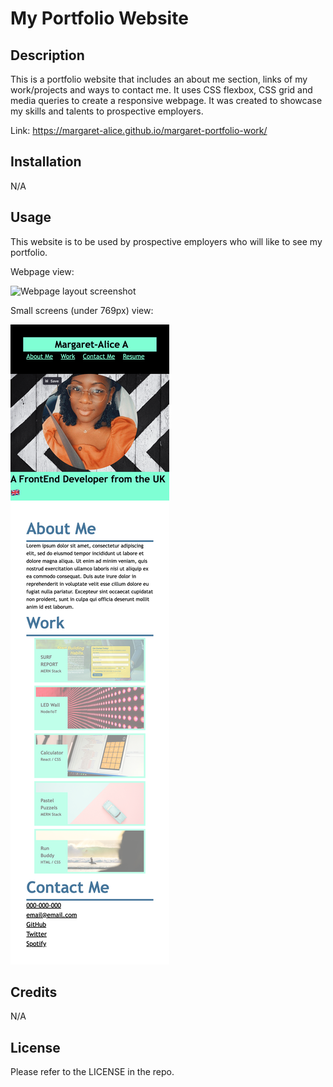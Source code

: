 # My Portfolio Website

## Description

This is a portfolio website that includes an about me section, links of my work/projects and ways to contact me. It uses CSS flexbox, CSS grid and media queries to create a responsive webpage. It was created to showcase my skills and talents to prospective employers.

Link: https://margaret-alice.github.io/margaret-portfolio-work/

## Installation

N/A

## Usage

This website is to be used by prospective employers who will like to see my portfolio. 

Webpage view:

![Webpage layout screenshot](https://github.com/Margaret-Alice/margaret-portfolio-work/blob/main/images/screenshot.png)

Small screens (under 769px) view: 

![Small screen layout screenshot](https://github.com/Margaret-Alice/margaret-portfolio-work/blob/main/images/smallscreen.png)

## Credits

N/A

## License

Please refer to the LICENSE in the repo.
